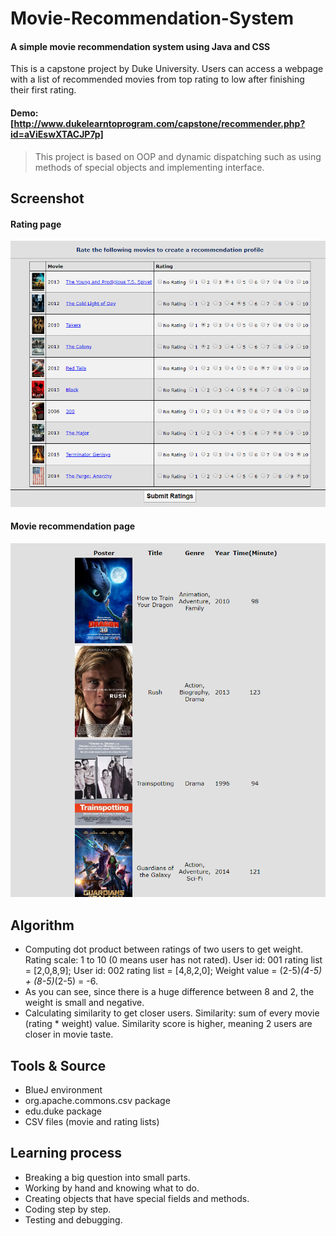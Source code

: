 # Movie-Recommendation-System

#### A simple movie recommendation system using Java and CSS
This is a capstone project by Duke University. Users can access a webpage with a list of recommended movies from top rating to low after finishing their first rating.

#### Demo: [http://www.dukelearntoprogram.com/capstone/recommender.php?id=aViEswXTACJP7p]
> This project is based on OOP and dynamic dispatching such as using methods of special objects and implementing interface.

## Screenshot
#### Rating page
![](/images/ovie1.png)
#### Movie recommendation page
![](/images/movie2.png)

## Algorithm
- Computing dot product between ratings of two users to get weight.
Rating scale: 1 to 10 (0 means user has not rated).
User id: 001 rating list = [2,0,8,9];
User id: 002 rating list = [4,8,2,0];
Weight value = (2-5)*(4-5) + (8-5)*(2-5) = -6.
- As you can see, since there is a huge difference between 8 and 2, the weight is small and negative.
- Calculating similarity to get closer users.
Similarity: sum of every movie (rating * weight) value.
Similarity score is higher, meaning 2 users are closer in movie taste.

## Tools & Source
- BlueJ environment
- org.apache.commons.csv package
- edu.duke package
- CSV files (movie and rating lists)

## Learning process
- Breaking a big question into small parts.
- Working by hand and knowing what to do.
- Creating objects that have special fields and methods.
- Coding step by step.
- Testing and debugging.
